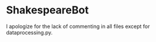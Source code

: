 # ShakespeareBot

I apologize for the lack of commenting in all files except for dataprocessing.py. 
